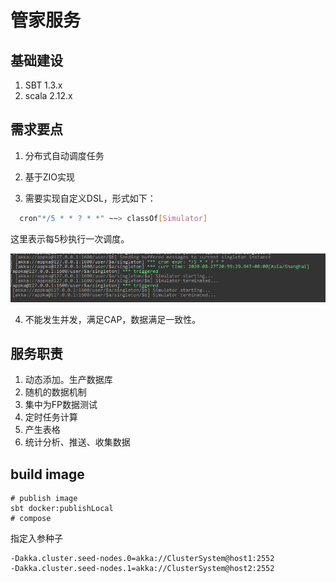 管家服务
==========

## 基础建设

1. SBT 1.3.x
2. scala 2.12.x

## 需求要点

1. 分布式自动调度任务

2. 基于ZIO实现

3. 需要实现自定义DSL，形式如下：

```bash
  cron"*/5 * * ? * *" ~~> classOf[Simulator]
```
这里表示每5秒执行一次调度。

![img](log.png)

4. 不能发生并发，满足CAP，数据满足一致性。


## 服务职责

1. 动态添加。生产数据库
2. 随机的数据机制
3. 集中为FP数据测试
4. 定时任务计算
5. 产生表格
6. 统计分析、推送、收集数据

## build image

```shell script
# publish image
sbt docker:publishLocal
# compose
```

指定入参种子

```shell script
-Dakka.cluster.seed-nodes.0=akka://ClusterSystem@host1:2552
-Dakka.cluster.seed-nodes.1=akka://ClusterSystem@host2:2552
```
